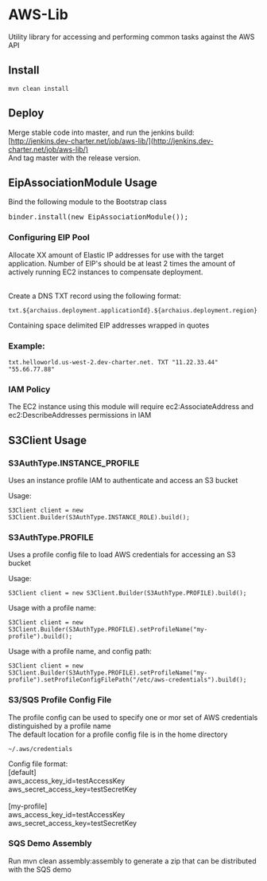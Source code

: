 # AWS-Lib

Utility library for accessing and performing common tasks against the AWS API


## Install

```
mvn clean install
```

## Deploy


Merge stable code into master, and run the jenkins build:
[http://jenkins.dev-charter.net/job/aws-lib/](http://jenkins.dev-charter.net/job/aws-lib/)
<br />
And tag master with the release version.

## EipAssociationModule Usage

Bind the following module to the Bootstrap class
<pre>
binder.install(new EipAssociationModule());
</pre>

### Configuring EIP Pool

Allocate XX amount of Elastic IP addresses for use with the target application. 
Number of EIP's should be at least 2 times the amount of actively running EC2 instances to compensate deployment.
<br /><br />

Create a DNS TXT record using the following format:
<br />

```
txt.${archaius.deployment.applicationId}.${archaius.deployment.region}.${aesd.archaius.deployment.domain}
```

Containing space delimited EIP addresses wrapped in quotes
<br />

### Example:

```
txt.helloworld.us-west-2.dev-charter.net. TXT "11.22.33.44" "55.66.77.88"
```

### IAM Policy
The EC2 instance using this module will require ec2:AssociateAddress and ec2:DescribeAddresses permissions in IAM

## S3Client Usage

### S3AuthType.INSTANCE_PROFILE
Uses an instance profile IAM to authenticate and access an S3 bucket
<br />

Usage:
<br />
```
S3Client client = new S3Client.Builder(S3AuthType.INSTANCE_ROLE).build();
```

### S3AuthType.PROFILE
Uses a profile config file to load AWS credentials for accessing an S3 bucket
<br />

Usage:
<br />
```
S3Client client = new S3Client.Builder(S3AuthType.PROFILE).build();
```

Usage with a profile name:
<br />
```
S3Client client = new S3Client.Builder(S3AuthType.PROFILE).setProfileName("my-profile").build();
```

Usage with a profile name, and config path:
<br />
```
S3Client client = new S3Client.Builder(S3AuthType.PROFILE).setProfileName("my-profile").setProfileConfigFilePath("/etc/aws-credentials").build();
```

### S3/SQS Profile Config File
The profile config can be used to specify one or mor set of AWS credentials distinguished by a profile name
<br />
The default location for a profile config file is in the home directory
```
~/.aws/credentials
```

Config file format:
<br />
[default]<br />
aws_access_key_id=testAccessKey<br />
aws_secret_access_key=testSecretKey<br />
<br />
[my-profile]<br />
aws_access_key_id=testAccessKey<br />
aws_secret_access_key=testSecretKey<br />

### SQS Demo Assembly
Run mvn clean assembly:assembly to generate a zip that can be distributed with the SQS demo

